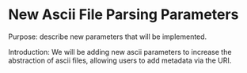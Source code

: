 # New Ascii File Parsing Parameters

Purpose: describe new parameters that will be implemented.

Introduction: We will be adding new ascii parameters to increase the
abstraction of ascii files, allowing users to add metadata via the URI.
